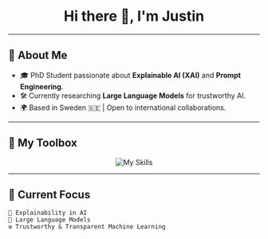 <h1 align="center">Hi there 👋, I'm Justin</h1>

---

## 🧩 About Me
- 🎓 PhD Student passionate about **Explainable AI (XAI)** and **Prompt Engineering**.
- 🛠️ Currently researching **Large Language Models** for trustworthy AI.
- 🌍 Based in Sweden 🇸🇪 | Open to international collaborations.

---

## 🚀 My Toolbox
<p align="center">
  <img src="https://skillicons.dev/icons?i=python,pytorch,tensorflow,latex,git,github,vscode,linux" alt="My Skills" />
</p>

---


## 🎯 Current Focus
```text
🔬 Explainability in AI
🧠 Large Language Models
⚙️ Trustworthy & Transparent Machine Learning
